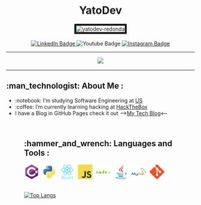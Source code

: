 <h1 align="center">YatoDev</h1>
<div align="center"> <img src="https://i.ibb.co/zPsbJcP/yatodev-redonda.png" alt="yatodev-redonda" width="250" border="5"> </div>
<br/>
<div id="badges" align="center">
  <a href="https://www.linkedin.com/in/miguel-hern%C3%A1ndez-677a7020b/" target="_blank">
    <img src="https://img.shields.io/badge/LinkedIn-blue?style=for-the-badge&logo=linkedin&logoColor=white" alt="LinkedIn Badge" />
  </a>
  <a>
    <img src="https://img.shields.io/badge/YouTube-red?style=for-the-badge&logo=youtube&logoColor=white" alt="Youtube Badge"/>
  </a>
  <a href="https://www.instagram.com/yatodev/" target="_blank">
    <img src="https://img.shields.io/badge/Instagram-black?logo=instagram&logoColor=white&style=for-the-badge" alt="Instagram Badge" />
  </a>
</div>

<hr/>

<div align="center">
    <img src="https://media.giphy.com/media/SWoSkN6DxTszqIKEqv/giphy.gif"  height="300"/>
</div>

<hr/>
<h2> :man_technologist: About Me :</h2>
<ul>
  <li>:notebook: I’m  studying Software Engineering at <a href="https://www.us.es/">US</a></li>

  <li>:coffee: I’m currently learning hacking at <a href="https://www.hackthebox.com/">HackTheBox</a>
    
  <li>I have a Blog in GitHub Pages check it out --><a href="https://yato03.github.io/">My Tech Blog</a><--</li>
 
<ul/>
    
<br/>
    
   
<h2>:hammer_and_wrench: Languages and Tools :</h2>

<div align="left">
    <img src="https://github.com/devicons/devicon/blob/master/icons/csharp/csharp-original.svg" title="C#" alt="C#" width="40" height="40"/>&nbsp;
  <img src="https://github.com/devicons/devicon/blob/master/icons/python/python-original.svg" title="Python" alt="Python" width="40" height="40"/>&nbsp;
  <img src="https://github.com/devicons/devicon/blob/master/icons/react/react-original-wordmark.svg" title="React" alt="React" width="40" height="40"/>&nbsp;
  <img src="https://github.com/devicons/devicon/blob/master/icons/javascript/javascript-original.svg" title="JavaScript" alt="JavaScript" width="40" height="40"/>&nbsp;
  <img src="https://github.com/devicons/devicon/blob/master/icons/nodejs/nodejs-plain-wordmark.svg" title="NodeJS" alt="NodeJS" width="40" height="40"/>&nbsp;
  <img src="https://github.com/devicons/devicon/blob/master/icons/java/java-original.svg" title="Java" alt="Java" width="40" height="40"/>&nbsp;
  <img src="https://github.com/devicons/devicon/blob/master/icons/mysql/mysql-original-wordmark.svg" title="MySQL"  alt="MySQL" width="40" height="40"/>&nbsp;
  <img src="https://github.com/devicons/devicon/blob/master/icons/git/git-original.svg" title="Git" alt="Git" width="40" height="40"/>
</div>
<br/>
    
[![Top Langs](https://github-readme-stats-git-master-yato03.vercel.app/api/top-langs/?username=Yato03&layout=compact&theme=vision-friendly-dark&hide=shaderlab&langs_count=10)](https://github.com/anuraghazra/github-readme-stats)

